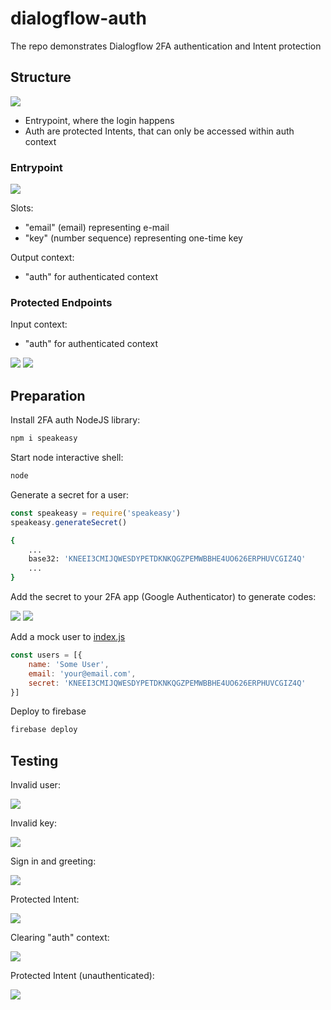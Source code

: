 # dialogflow-auth

The repo demonstrates Dialogflow 2FA authentication and Intent protection

## Structure

![](https://i.imgur.com/rfYWhiI.png)

- Entrypoint, where the login happens
- Auth are protected Intents, that can only be accessed within auth context

### Entrypoint

![](https://i.imgur.com/8FO2Xld.png)

Slots:

- "email" (email) representing e-mail
- "key" (number sequence) representing one-time key

Output context:

- "auth" for authenticated context

### Protected Endpoints

Input context:

- "auth" for authenticated context

![](https://i.imgur.com/hmTXWTK.png)
![](https://i.imgur.com/ZqgD1ez.png)

## Preparation

Install 2FA auth NodeJS library:

```sh
npm i speakeasy
```

Start node interactive shell:

```sh
node
```

Generate a secret for a user:

```js
const speakeasy = require('speakeasy')
speakeasy.generateSecret()
```

```sh
{
    ...
    base32: 'KNEEI3CMIJQWESDYPETDKNKQGZPEMWBBHE4UO626ERPHUVCGIZ4Q'
    ...
}
```

Add the secret to your 2FA app (Google Authenticator) to generate codes:

![](https://i.imgur.com/1XI8PEH.png)
![](https://i.imgur.com/ZKJQysX.jpg)

Add a mock user to [index.js](https://github.com/mishushakov/dialogflow-auth/blob/b6242939c8ee38576210afbd21ea9d0f39e98fd3/index.js#L6-L10)

```js
const users = [{
    name: 'Some User',
    email: 'your@email.com',
    secret: 'KNEEI3CMIJQWESDYPETDKNKQGZPEMWBBHE4UO626ERPHUVCGIZ4Q'
}]
```

Deploy to firebase

```sh
firebase deploy
```

## Testing

Invalid user:

![](https://i.imgur.com/IH4olg5.png)

Invalid key:

![](https://i.imgur.com/xeE5IbY.png)

Sign in and greeting:

![](https://i.imgur.com/8tvjV4w.png)

Protected Intent:

![](https://i.imgur.com/bEDxV7a.png)

Clearing "auth" context:

![](https://i.imgur.com/I0JEjQS.png)

Protected Intent (unauthenticated):

![](https://i.imgur.com/wV5UWvC.png)